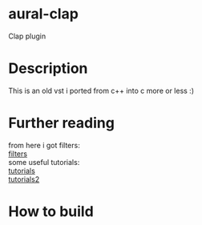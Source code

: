 # aural-clap
Clap plugin
# Description
This is an old vst i ported from c++ into c more or less :)
# Further reading
from here i got filters: \
[filters](https://github.com/dimtass/DSP-Cpp-filters) \
some useful tutorials: \
[tutorials](https://www.youtube.com/watch?v=oko5xJDY39E) \
[tutorials2](https://nakst.gitlab.io/tutorial/clap-part-1.html) 

# How to build




